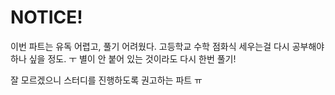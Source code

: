 
# NOTICE!

이번 파트는 유독 어렵고, 풀기 어려웠다.
고등학교 수학 점화식 세우는걸 다시 공부해야하나 싶을 정도. ㅜ
별이 안 붙어 있는 것이라도 다시 한번 풀기!

잘 모르겠으니 스터디를 진행하도록 권고하는 파트 ㅠ
